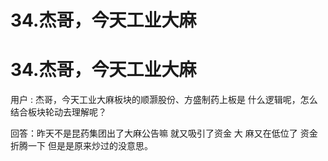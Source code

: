 # 34.杰哥，今天工业大麻

# 34.杰哥，今天工业大麻

用户 : 杰哥，今天工业大麻板块的顺灏股份、方盛制药上板是 什么逻辑呢，怎么结合板块轮动去理解呢？

回答：昨天不是昆药集团出了大麻公告嘛 就又吸引了资金 大 麻又在低位了 资金折腾一下 但是是原来炒过的没意思。